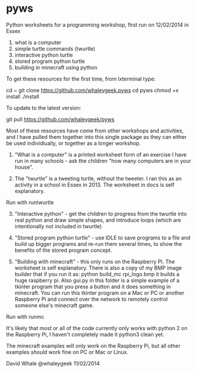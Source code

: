 pyws
====

Python worksheets for a programming workshop, first run on 12/02/2014 in Essex

1. what is a computer
2. simple turtle commands (twurtle)
3. interactive python turtle
4. stored program python turtle
5. building in minecraft using python


To get these resources for the first time, from lxterminal type:

cd ~
git clone https://github.com/whaleygeek.pyws
cd pyws
chmod +x install
./install


To update to the latest version:

git pull https://github.com/whaleygeek/pyws


Most of these resources have come from other workshops and activities,
and I have pulled them together into this single package as they can either
be used individiually, or together as a longer workshop.

1. "What is a computer" is a printed worksheet form of an exercise I have
run in many schools - ask the children "how many computers are in your house".

2. The "twurtle" is a tweeting turtle, without the tweeter. I ran this as
an activity in a school in Essex in 2013. The worksheet in docs is self
explanatory.

Run with runtwurtle


3. "Interactive python" - get the children to progress from the twurtle into
real python and draw simple shapes, and introduce loops (which are intentionally
not included in twurtle)

4. "Stored program python turtle" - use IDLE to save programs to a file and
build up bigger programs and re-run them several times, to show the benefits
of the stored program concept.

5. "Building with minecraft" - this only runs on the Raspberry Pi. The worksheet
is self explanatory. There is also a copy of my BMP image builder that if you
run it as: python build_mc rpi_logo.bmp   it builds a huge raspberry pi.
Also gui.py in this folder is a simple example of a tkinter program that you
press a button and it does something in minecraft. You can run this tkinter
program on a Mac or PC or another Raspberry Pi and connect over the network
to remotely control someone else's minecraft game.

Run with runmc



It's likely that most or all of the code currently only works with python 2
on the Raspberry Pi, I haven't completely made it python3 clean yet.

The minecraft examples will only work on the Raspberry Pi, but all other
examples *should* work fine on PC or Mac or Linux.

David Whale
@whaleygeek
11/02/2014


